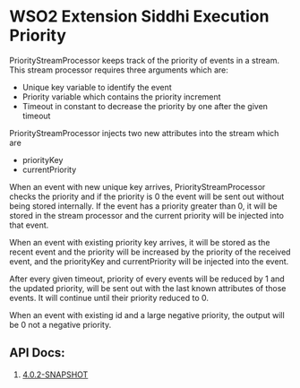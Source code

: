 # WSO2 Extension Siddhi Execution Priority



 PriorityStreamProcessor keeps track of the priority of events in a stream. This stream processor requires three arguments which are:
 
 - Unique key variable to identify the event
 - Priority variable which contains the priority increment
 - Timeout in constant to decrease the priority by one after the given timeout
 

 PriorityStreamProcessor injects two new attributes into the stream which are
 
 - priorityKey 
 - currentPriority
  

When an event with new unique key arrives, PriorityStreamProcessor checks the priority and if the priority is 0 the event will be sent out without being stored internally. 
If the event has a priority greater than 0, it will be stored in the stream processor and the current priority will be injected into that event.

When an event with existing priority key arrives, it will be stored as the recent event and the priority will be increased by the priority of the received event, and the priorityKey and currentPriority will be injected into the event.

After every given timeout, priority of every events will be reduced by 1 and the updated priority, will be sent out with the last known attributes of those events. It will continue until their priority reduced to 0.

When an event with existing id and a large negative priority, the output will be 0 not a negative priority.

## API Docs:

1. <a href="./api/4.0.2-SNAPSHOT">4.0.2-SNAPSHOT</a>
